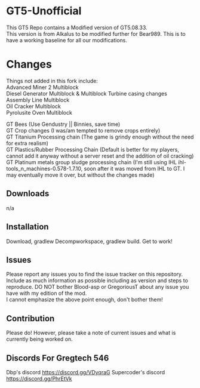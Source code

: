 # GT5-Unofficial  
This GT5 Repo contains a Modified version of GT5.08.33.  
This version is from Alkalus to be modified further for Bear989.
This is to have a working baseline for all our modifications.

# Changes  
Things not added in this fork include:  
Advanced Miner 2 Multiblock  
Diesel Generator Multiblock & Multiblock Turbine casing changes  
Assembly Line Multiblock  
Oil Cracker Multiblock  
Pyrolusite Oven Multiblock  
  
GT Bees (Use Gendustry || Binnies, save time)  
GT Crop changes (I was/am tempted to remove crops entirely)  
GT Titanium Processing chain (The game is grindy enough without the need for extra realism)  
GT Plastics/Rubber Processing Chain (Default is better for my players, cannot add it anyway without a server reset and the addition of oil cracking)  
GT Platinum metals group sludge processing chain (I'm still using IHL ihl-tools_n_machines-0.578-1.7.10, soon after it was moved from IHL to GT. I may eventually move it over, but without the changes made)  

## Downloads

n/a

## Installation

Download, gradlew Decompworkspace, gradlew build. Get to work!

## Issues

Please report any issues you to find the issue tracker on this repository.   
Include as much information as possible including as version and steps to reproduce.
DO NOT bother Blood-asp or GregoriousT about any issue you have with my edition of the mod.  
I cannot emphasize the above point enough, don't bother them!  

## Contribution

Please do! However, please take a note of current issues and what is currently being worked on.

## Discords For Gregtech 546

Dbp's discord https://discord.gg/VDyqraG
Supercoder's discord https://discord.gg/PhrEtVk
